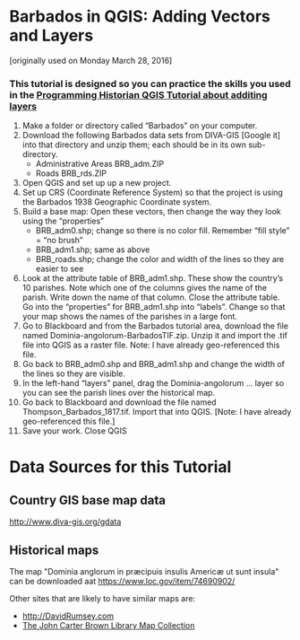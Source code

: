 # Barbados in QGIS: Adding Vectors and Layers
[originally used on Monday March 28, 2016]
### This tutorial is designed so you can practice the skills you used in the [Programming Historian QGIS Tutorial about additing layers](http://programminghistorian.org/lessons/qgis-layers "Links to Programming Historian")
1.	Make a folder or directory called “Barbados” on your computer.
2.	Download the following Barbados data sets from DIVA-GIS [Google it] into that directory and unzip them; each should be in its own sub-directory.
    -	Administrative Areas BRB\_adm.ZIP
    -	Roads BRB\_rds.ZIP
3. 	Open QGIS and set up up a new project.
4.	Set up CRS (Coordinate Reference System) so that the project is using the Barbados 1938 Geographic Coordinate system.
5.	Build a base map: Open these vectors, then change the way they look using the “properties”
    - BRB\_adm0.shp; change so there is no color fill. Remember “fill style” = “no brush”
    - BRB\_adm1.shp; same as above
    - BRB\_roads.shp; change the color and width of the lines so they are easier to see
6.	Look at the attribute table of BRB\_adm1.shp. These show the country’s 10 parishes. Note which one of the columns gives the name of the parish. Write down the name of that column. Close the attribute table. Go into the “properties” for BRB\_adm1.shp into “labels”. Change so that your map shows the names of the parishes in a large font.
7.	Go to Blackboard and from the Barbados tutorial area, download the file named Dominia-angolorum-BarbadosTIF.zip. Unzip it and import the .tif file into QGIS as a raster file. Note: I have already geo-referenced this file.
8.	Go back to BRB\_adm0.shp and BRB\_adm1.shp and change the width of the lines so they are visible.
9.	In the left-hand “layers” panel, drag the Dominia-angolorum … layer so you can see the parish lines over the historical map.
10.	Go back to Blackboard and download the file named Thompson\_Barbados_1817.tif. Import that into QGIS. [Note: I have already geo-referenced this file.]
11.	Save your work. Close QGIS

# Data Sources for this Tutorial
## Country GIS base map data
http://www.diva-gis.org/gdata

## Historical maps
The map "Dominia anglorum in præcipuis insulis Americæ ut sunt insula" can be downloaded aat https://www.loc.gov/item/74690902/

Other sites that are likely to have similar maps are:
* http://DavidRumsey.com 
* [The John Carter Brown Library Map Collection](https://www.brown.edu/academics/libraries/john-carter-brown/jcb-online/image-collections/map-collection)

